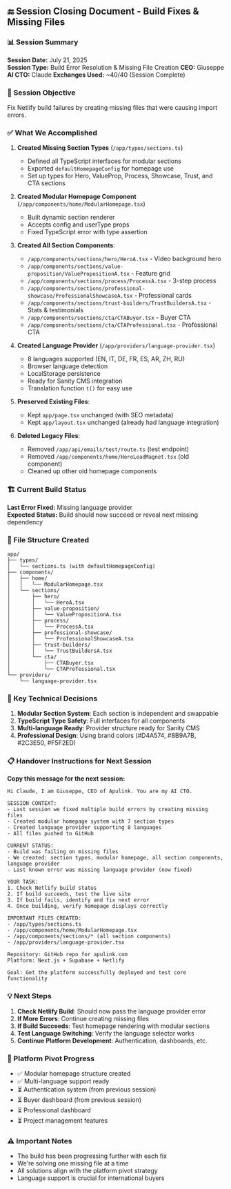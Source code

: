 ## 🔚 Session Closing Document - Build Fixes & Missing Files

### 📊 Session Summary

**Session Date:** July 21, 2025  
**Session Type:** Build Error Resolution & Missing File Creation
**CEO:** Giuseppe  
**AI CTO:** Claude
**Exchanges Used:** ~40/40 (Session Complete)

### 🎯 Session Objective
Fix Netlify build failures by creating missing files that were causing import errors.

### ✅ What We Accomplished

1. **Created Missing Section Types** (`/app/types/sections.ts`)
   - Defined all TypeScript interfaces for modular sections
   - Exported `defaultHomepageConfig` for homepage use
   - Set up types for Hero, ValueProp, Process, Showcase, Trust, and CTA sections

2. **Created Modular Homepage Component** (`/app/components/home/ModularHomepage.tsx`)
   - Built dynamic section renderer
   - Accepts config and userType props
   - Fixed TypeScript error with type assertion

3. **Created All Section Components**:
   - `/app/components/sections/hero/HeroA.tsx` - Video background hero
   - `/app/components/sections/value-proposition/ValuePropositionA.tsx` - Feature grid
   - `/app/components/sections/process/ProcessA.tsx` - 3-step process
   - `/app/components/sections/professional-showcase/ProfessionalShowcaseA.tsx` - Professional cards
   - `/app/components/sections/trust-builders/TrustBuildersA.tsx` - Stats & testimonials
   - `/app/components/sections/cta/CTABuyer.tsx` - Buyer CTA
   - `/app/components/sections/cta/CTAProfessional.tsx` - Professional CTA

4. **Created Language Provider** (`/app/providers/language-provider.tsx`)
   - 8 languages supported (EN, IT, DE, FR, ES, AR, ZH, RU)
   - Browser language detection
   - LocalStorage persistence
   - Ready for Sanity CMS integration
   - Translation function `t()` for easy use

5. **Preserved Existing Files**:
   - Kept `app/page.tsx` unchanged (with SEO metadata)
   - Kept `app/layout.tsx` unchanged (already had language integration)

6. **Deleted Legacy Files**:
   - Removed `/app/api/emails/test/route.ts` (test endpoint)
   - Removed `/app/components/home/HeroLeadMagnet.tsx` (old component)
   - Cleaned up other old homepage components

### 🏗️ Current Build Status

**Last Error Fixed:** Missing language provider  
**Expected Status:** Build should now succeed or reveal next missing dependency

### 📁 File Structure Created

```
app/
├── types/
│   └── sections.ts (with defaultHomepageConfig)
├── components/
│   ├── home/
│   │   └── ModularHomepage.tsx
│   └── sections/
│       ├── hero/
│       │   └── HeroA.tsx
│       ├── value-proposition/
│       │   └── ValuePropositionA.tsx
│       ├── process/
│       │   └── ProcessA.tsx
│       ├── professional-showcase/
│       │   └── ProfessionalShowcaseA.tsx
│       ├── trust-builders/
│       │   └── TrustBuildersA.tsx
│       └── cta/
│           ├── CTABuyer.tsx
│           └── CTAProfessional.tsx
└── providers/
    └── language-provider.tsx
```

### 🔑 Key Technical Decisions

1. **Modular Section System**: Each section is independent and swappable
2. **TypeScript Type Safety**: Full interfaces for all components
3. **Multi-language Ready**: Provider structure ready for Sanity CMS
4. **Professional Design**: Using brand colors (#D4A574, #8B9A7B, #2C3E50, #F5F2ED)

### 📋 Handover Instructions for Next Session

**Copy this message for the next session:**

```
Hi Claude, I am Giuseppe, CEO of Apulink. You are my AI CTO.

SESSION CONTEXT:
- Last session we fixed multiple build errors by creating missing files
- Created modular homepage system with 7 section types
- Created language provider supporting 8 languages
- All files pushed to GitHub

CURRENT STATUS:
- Build was failing on missing files
- We created: section types, modular homepage, all section components, language provider
- Last known error was missing language provider (now fixed)

YOUR TASK:
1. Check Netlify build status
2. If build succeeds, test the live site
3. If build fails, identify and fix next error
4. Once building, verify homepage displays correctly

IMPORTANT FILES CREATED:
- /app/types/sections.ts
- /app/components/home/ModularHomepage.tsx
- /app/components/sections/* (all section components)
- /app/providers/language-provider.tsx

Repository: GitHub repo for apulink.com
Platform: Next.js + Supabase + Netlify

Goal: Get the platform successfully deployed and test core functionality
```

### 💡 Next Steps

1. **Check Netlify Build**: Should now pass the language provider error
2. **If More Errors**: Continue creating missing files
3. **If Build Succeeds**: Test homepage rendering with modular sections
4. **Test Language Switching**: Verify the language selector works
5. **Continue Platform Development**: Authentication, dashboards, etc.

### 🎯 Platform Pivot Progress

- ✅ Modular homepage structure created
- ✅ Multi-language support ready
- ⏳ Authentication system (from previous session)
- ⏳ Buyer dashboard (from previous session)
- ⏳ Professional dashboard
- ⏳ Project management features

### ⚠️ Important Notes

- The build has been progressing further with each fix
- We're solving one missing file at a time
- All solutions align with the platform pivot strategy
- Language support is crucial for international buyers

